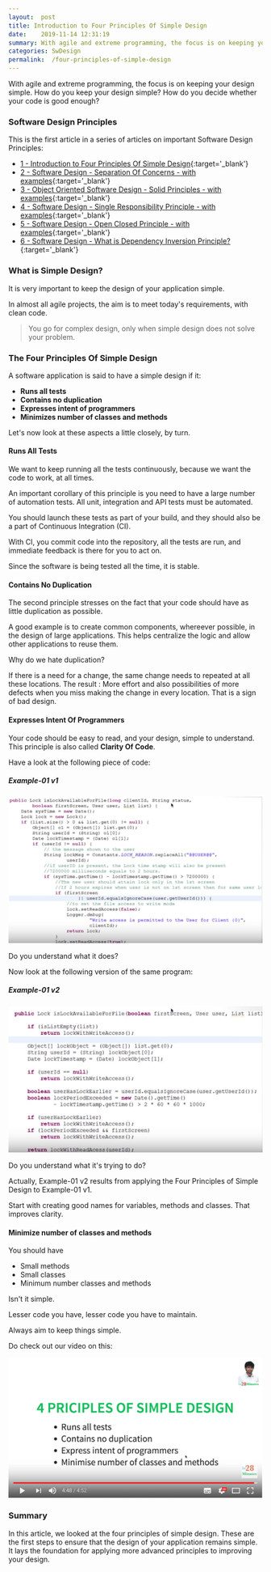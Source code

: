 ```yaml
---
layout:  post
title: Introduction to Four Principles Of Simple Design
date:    2019-11-14 12:31:19
summary: With agile and extreme programming, the focus is on keeping your design simple. How do you keep your design simple? How do you decide whether your code is good enough?
categories: SwDesign
permalink:  /four-principles-of-simple-design
---
```


With agile and extreme programming, the focus is on keeping your design simple. How do you keep your design simple? How do you decide whether your code is good enough?



### Software Design Principles

This is the first article in a series of articles on important Software Design Principles:

- [1 - Introduction to Four Principles Of Simple Design](/four-principles-of-simple-design){:target='_blank'}
- [2 - Software Design - Separation Of Concerns - with examples](/software-design-seperation-of-concerns-with-examples){:target='_blank'}
- [3 - Object Oriented Software Design - Solid Principles - with examples](/software-design-solid-principles){:target='_blank'}
- [4 - Software Design - Single Responsibility Principle - with examples](/software-design-single-responsibility-principle){:target='_blank'}
- [5 - Software Design - Open Closed Principle - with examples](/software-design-open-closed-principle){:target='_blank'}
- [6 - Software Design - What is Dependency Inversion Principle?](/software-design-dependency-inversion-principle){:target='_blank'}


### What is Simple Design?

It is very important to keep the design of your application simple. 

In almost all agile projects, the aim is to meet today's requirements, with clean code. 

> You go for complex design, only when simple design does not solve your problem.

### The Four Principles Of Simple Design

A software application is said to have a simple design if it:
* **Runs all tests**
* **Contains no duplication**
* **Expresses intent of programmers**
* **Minimizes number of classes and methods**

Let's now look at these aspects a little closely, by turn.

#### Runs All Tests

We want to keep running all the tests continuously, because we want the code to work, at all times. 

An important corollary of this principle is you need to have a large number of automation tests. All unit, integration and API tests must be automated. 

You should launch these tests as part of your build, and they should also be a part of Continuous Integration (CI). 

With CI, you commit code into the repository, all the tests are run, and immediate feedback is there for you to act on. 

Since the software is being tested all the time, it is stable.

#### Contains No Duplication

The second principle stresses on the fact that your code should have as little duplication as possible. 

A good example is to create common components, whereever possible, in the design of large applications. This helps centralize the logic and allow other applications to reuse them.

Why do we hate duplication? 

If there is a need for a change, the same change needs to repeated at all these locations. The result : More effort and also possibilities of more defects when you miss making the change in every location. That is a sign of bad design. 

#### Expresses Intent Of Programmers

Your code should be easy to read, and your design, simple to understand. This principle is also called **Clarity Of Code**. 

Have a look at the following piece of code:

##### Example-01 v1

![image info](/images/Capture-09-01.png) 

Do you understand what it does? 

Now look at the following version of the same program: 

##### Example-01 v2

![image info](/images/Capture-09-02.png)

Do you understand what it's trying to do?

Actually, Example-01 v2 results from applying the Four Principles of Simple Design to Example-01 v1. 

Start with creating good names for variables, methods and classes. That improves clarity.

#### Minimize number of classes and methods

You should have 
* Small methods
* Small classes
* Minimum number classes and methods

Isn't it simple.

Lesser code you have, lesser code you have to maintain.

Always aim to keep things simple.

Do check out our video on this:

[![image info](/images/Capture-09-03.png)](https://www.youtube.com/watch?v=jQIJkzCmUvo)   

### Summary

In this article, we looked at the four principles of simple design. These are the first steps to ensure that the design of your application remains simple. It lays the foundation for applying more advanced principles to improving your design.

